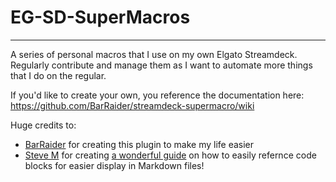 # EG-SD-SuperMacros
---
A series of personal macros that I use on my own Elgato Streamdeck. Regularly contribute and manage them as I want to automate more things that I do on the regular.

If you'd like to create your own, you reference the documentation here: https://github.com/BarRaider/streamdeck-supermacro/wiki

Huge credits to:
- [BarRaider](https://github.com/BarRaider) for creating this plugin to make my life easier
- [Steve M](https://github.com/stevemar/code-reference-in-readme) for creating [a wonderful guide](https://www.stevemar.net/github-code-in-readme/) on how to easily refernce code blocks for easier display in Markdown files!
